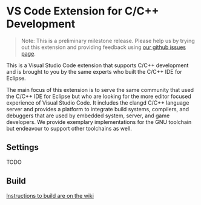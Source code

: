 # VS Code Extension for C/C++ Development

> Note: This is a preliminary milestone release. Please help us by trying out this extension and providing feedback using [our github issues page](https://github.com/eclipse-cdt/cdt-vscode/issues).

This is a Visual Studio Code extension that supports C/C++ development and is brought to you by the same experts who built the C/C++ IDE for Eclipse.

The main focus of this extension is to serve the same community that used the C/C++ IDE for Eclipse but who are looking for the more editor focused experience of Visual Studio Code. It includes the clangd C/C++ language server and provides a platform to integrate build systems, compilers, and debuggers that are used by embedded system, server, and game developers. We provide exemplary implementations for the GNU toolchain but endeavour to support other toolchains as well.

## Settings

TODO

## Build

[Instructions to build are on the wiki](https://github.com/eclipse-cdt/cdt-vscode/wiki/Building)
